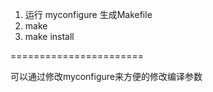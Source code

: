 1. 运行 myconfigure 生成Makefile
2. make
3. make install

=======================

可以通过修改myconfigure来方便的修改编译参数
